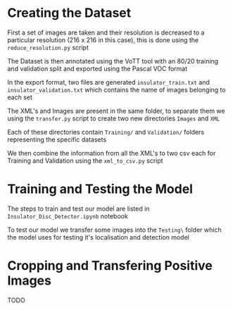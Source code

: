 # Creating the Dataset

First a set of images are taken and their resolution is decreased to a particular resolution (216 x 216 in this case), this is done using the `reduce_resolution.py` script 

The Dataset is then annotated using the VoTT tool with an 80/20 training and validation split and exported using the Pascal VOC format

In the export format, two files are generated `insulator_train.txt` and `insulator_validation.txt` which contains the name of images belonging to each set

The XML's and Images are present in the same folder, to separate them we using the `transfer.py` script to create two new directories `Images` and `XML` 

Each of these directories contain `Training/` and `Validation/` folders representing the specific datasets

We then combine the information from all the XML's to two csv each for Training and Validation using the `xml_to_csv.py` script

# Training and Testing the Model

The steps to train and test our model are listed in `Insulator_Disc_Detector.ipynb` notebook

To test our model we transfer some images into the `Testing\` folder which the model uses for testing it's localisation and detection model


# Cropping and Transfering Positive Images

TODO